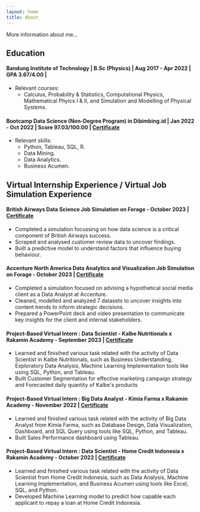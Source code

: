 ```yaml
---
layout: home
title: About
---
```

More information about me...

## **Education**
#### Bandung Institute of Technology | B.Sc (Physics) | Aug 2017 - Apr 2022 | GPA 3.67/4.00 |
- Relevant courses:
  - Calculus, Probability & Statistics, Computational Physics, Mathematical Phyics I & II, and Simulation and Modelling of Physical Systems.

#### Bootcamp Data Science (Non-Degree Program) in Dibimbing.id | Jan 2022 - Oct 2022 | Score 97.03/100.00 | [Certificate](https://dibimbing-lms-dev.s3.ap-southeast-1.amazonaws.com/201029DS10100745/931)
- Relevant skills:
  - Python, Tableau, SQL, R.
  - Data Mining.
  - Data Analytics.
  - Business Acumen.

## **Virtual Internship Experience / Virtual Job Simulation Experience**
#### **British Airways Data Science Job Simulation on Forage - October 2023** | [Certificate](https://forage-uploads-prod.s3.amazonaws.com/completion-certificates/British%20Airways/NjynCWzGSaWXQCxSX_British%20Airways_Mj5mDmZW8NT7NJKu6_1697807546468_completion_certificate.pdf)
- Completed a simulation focussing on how data science is a critical component of British Airways success.
- Scraped and analysed customer review data to uncover findings.
- Built a predictive model to understand factors that influence buying behaviour.
  
#### **Accenture North America Data Analytics and Visualization Job Simulation on Forage - October 2023** | [Certificate](https://forage-uploads-prod.s3.amazonaws.com/completion-certificates/Accenture%20North%20America/hzmoNKtzvAzXsEqx8_Accenture%20North%20America_Mj5mDmZW8NT7NJKu6_1696494071589_completion_certificate.pdf)
- Completed a simulation focused on advising a hypothetical social media client as a Data Analyst at Accenture.
- Cleaned, modelled and analyzed 7 datasets to uncover insights into content trends to inform strategic decisions.
- Prepared a PowerPoint deck and video presentation to communicate key insights for the client and internal stakeholders.

#### **Project-Based Virtual Intern : Data Scientist - Kalbe Nutritionals x Rakamin Academy - September 2023** | [Certificate](https://drive.google.com/file/d/1HbpccbzT4nOn6SuogLBgOuzNkZvaMmCg/view?usp=sharing)
- Learned and finisihed various task related with the activity of Data Scientist in Kalbe Nutritionals, such as Business Understanding, Exploratory Data Analysis, Machine Learning Implementation tools like using SQL, Python, and Tableau.
- Built Customer Segmentation for effective marketing campaign strategy and Forecasted daily quantity of Kalbe's products

#### **Project-Based Virtual Intern : Big Data Analyst - Kimia Farma x Rakamin Academy - November 2022** | [Certificate](https://drive.google.com/file/d/1slw78wBkCXnnYY9Z1Li8XKdwTQ4NqUbY/view?usp=sharing)
- Learned and finished various task related with the activity of Big Data Analyst from Kimia Farma, such as Database Design, Data Visualization, Dashboard, and SQL Query using tools like SQL, Python, and Tableau.
- Built Sales Performance dashboard using Tableau.

#### **Project-Based Virtual Intern : Data Scientist - Home Credit Indonesia x Rakamin Academy - October 2022** | [Certificate](https://drive.google.com/file/d/1MVVKSdJJVao5UvQrVhLpNjMx6jxC5htO/view?usp=sharing)
- Learned and finisihed various task related with the activity of Data Scientist from Home Credit Indonesia, such as Data Analysis, Machine Learning Implementation, and Business Acumen using tools like Excel, SQL, and Python.
- Developed Machine Learning model to predict how capable each applicant to repay a loan at Home Credit Indonesia.
